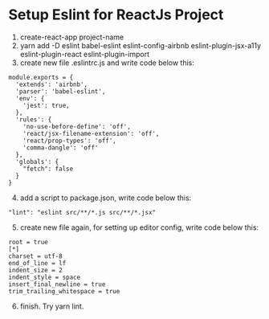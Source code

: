 # Setup Eslint for ReactJs Project

1. create-react-app project-name
2. yarn add -D eslint babel-eslint eslint-config-airbnb eslint-plugin-jsx-a11y eslint-plugin-react eslint-plugin-import
3. create new file .eslintrc.js and write code below this:
```
module.exports = {
  'extends': 'airbnb',
  'parser': 'babel-eslint',
  'env': {
    'jest': true,
  },
  'rules': {
    'no-use-before-define': 'off',
    'react/jsx-filename-extension': 'off',
    'react/prop-types': 'off',
    'comma-dangle': 'off'
  },
  'globals': {
    "fetch": false
  }
}
```
4. add a script to package.json, write code below this:
```
"lint": "eslint src/**/*.js src/**/*.jsx"
```
5. create new file again, for setting up editor config, write code below this:
```
root = true
[*]
charset = utf-8
end_of_line = lf
indent_size = 2
indent_style = space
insert_final_newline = true
trim_trailing_whitespace = true
```
6. finish. Try yarn lint.